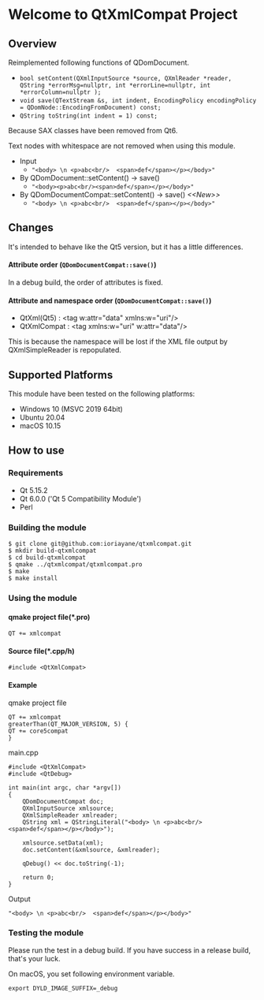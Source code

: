 # Welcome to QtXmlCompat Project

## Overview

Reimplemented following functions of QDomDocument.

- `bool setContent(QXmlInputSource *source, QXmlReader *reader, QString *errorMsg=nullptr, int *errorLine=nullptr, int *errorColumn=nullptr );`
- `void save(QTextStream &s, int indent, EncodingPolicy encodingPolicy = QDomNode::EncodingFromDocument) const;`
- `QString toString(int indent = 1) const;`

Because SAX classes have been removed from Qt6.

Text nodes with whitespace are not removed when using this module.

- Input
    - `"<body> \n <p>abc<br/>  <span>def</span></p></body>"`
- By QDomDocument::setContent() -> save()
    - `"<body><p>abc<br/><span>def</span></p></body>"`
- By QDomDocumentCompat::setContent() -> save() *&lt;&lt;New>>*
    - `"<body> \n <p>abc<br/>  <span>def</span></p></body>"`

## Changes

It's intended to behave like the Qt5 version, but it has a little differences.


#### Attribute order (`QDomDocumentCompat::save()`)

In a debug build, the order of attributes is fixed.


#### Attribute and namespace order (`QDomDocumentCompat::save()`)

- QtXml(Qt5) : &lt;tag w:attr="data" xmlns:w="uri"/>
- QtXmlCompat : &lt;tag xmlns:w="uri" w:attr="data"/>

This is because the namespace will be lost if the XML file output by QXmlSimpleReader is repopulated.


## Supported Platforms

This module have been tested on the following platforms:
- Windows 10 (MSVC 2019 64bit)
- Ubuntu 20.04
- macOS 10.15


## How to use

### Requirements

- Qt 5.15.2
- Qt 6.0.0 ('Qt 5 Compatibility Module')
- Perl

### Building the module

```
$ git clone git@github.com:ioriayane/qtxmlcompat.git
$ mkdir build-qtxmlcompat
$ cd build-qtxmlcompat
$ qmake ../qtxmlcompat/qtxmlcompat.pro
$ make
$ make install
```

### Using the module

#### qmake project file(*.pro)
```
QT += xmlcompat
```

#### Source file(*.cpp/h)
```
#include <QtXmlCompat>
```

#### Example

qmake project file
```
QT += xmlcompat
greaterThan(QT_MAJOR_VERSION, 5) {
QT += core5compat
}
```

main.cpp
```
#include <QtXmlCompat>
#include <QtDebug>

int main(int argc, char *argv[])
{
    QDomDocumentCompat doc;
    QXmlInputSource xmlsource;
    QXmlSimpleReader xmlreader;
    QString xml = QStringLiteral("<body> \n <p>abc<br/>  <span>def</span></p></body>");

    xmlsource.setData(xml);
    doc.setContent(&xmlsource, &xmlreader);

    qDebug() << doc.toString(-1);

    return 0;
}
```

Output
```
"<body> \n <p>abc<br/>  <span>def</span></p></body>"
```

### Testing the module

Please run the test in a debug build.
If you have success in a release build, that's your luck.

On macOS, you set following environment variable.

```
export DYLD_IMAGE_SUFFIX=_debug
```
